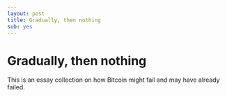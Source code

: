 ```yaml
---
layout: post
title: Gradually, then nothing
sub: yes
---
```


# Gradually, then nothing

This is an essay collection on how Bitcoin might fail and may have already failed.


